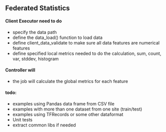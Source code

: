 ## Federated Statistics

#### Client Executor need to do 
* specify the data path 
* define the data_load() function to load data
* define client_data_validate to make sure all data features are numerical features
* define specified local metrics needed to do the calculation, sum, count, var, stddev, histogram

#### Controller will 
* the job will calculate the global metrics for each feature

#### todo: 
* examples using Pandas data frame from CSV file
* examples with more than one dataset from one site (train/test)
* examples using TFRecords or some other dataformat
* Unit tests
* extract common libs if needed